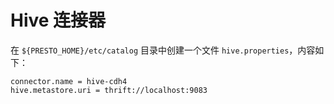 # Hive 连接器

在 `${PRESTO_HOME}/etc/catalog` 目录中创建一个文件 `hive.properties`，内容如下：

```properties
connector.name = hive-cdh4 
hive.metastore.uri = thrift://localhost:9083
```